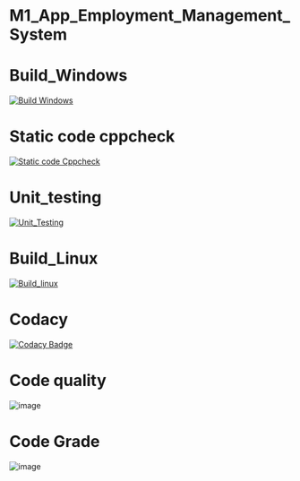 # M1_App_Employment_Management_System
# Build_Windows
[![Build Windows](https://github.com/rickwith13/M1_App_Employment_Management_System/actions/workflows/build_windows.yml/badge.svg)](https://github.com/rickwith13/M1_App_Employment_Management_System/actions/workflows/build_windows.yml)
# Static code cppcheck
[![Static code Cppcheck](https://github.com/rickwith13/M1_App_Employment_Management_System/actions/workflows/cppcheck.yml/badge.svg)](https://github.com/rickwith13/M1_App_Employment_Management_System/actions/workflows/cppcheck.yml)
# Unit_testing
[![Unit_Testing](https://github.com/rickwith13/M1_App_Employment_Management_System/actions/workflows/unit_testing.yml/badge.svg)](https://github.com/rickwith13/M1_App_Employment_Management_System/actions/workflows/unit_testing.yml)
# Build_Linux
[![Build_linux](https://github.com/rickwith13/M1_App_Employment_Management_System/actions/workflows/build_linux.yml/badge.svg)](https://github.com/rickwith13/M1_App_Employment_Management_System/actions/workflows/build_linux.yml)
# Codacy
[![Codacy Badge](https://app.codacy.com/project/badge/Grade/5c1265e8daf94944b744e12482073d9f)](https://www.codacy.com/gh/rickwith13/M1_App_Employment_Management_System/dashboard?utm_source=github.com&amp;utm_medium=referral&amp;utm_content=rickwith13/M1_App_Employment_Management_System&amp;utm_campaign=Badge_Grade)
# Code quality
![image](https://api.codiga.io/project/30054/score/svg)
# Code Grade
![image](https://api.codiga.io/project/30054/status/svg)
